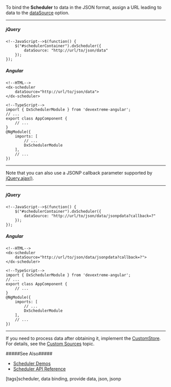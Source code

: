 To bind the **Scheduler** to data in the JSON format, assign a URL leading to data to the [dataSource](/api-reference/10%20UI%20Widgets/dxScheduler/1%20Configuration/dataSource.md '/Documentation/ApiReference/UI_Widgets/dxScheduler/Configuration/#dataSource') option.  

---
##### jQuery

    <!--JavaScript-->$(function() {
        $("#schedulerContainer").dxScheduler({
            dataSource: "http://url/to/json/data"
        });
    });

##### Angular

    <!--HTML-->
    <dx-scheduler
        dataSource="http://url/to/json/data">
    </dx-scheduler>

    <!--TypeScript-->
    import { DxSchedulerModule } from 'devextreme-angular';
    // ...
    export class AppComponent {
        // ...
    }
    @NgModule({
        imports: [
            // ...
            DxSchedulerModule
        ],
        // ...
    })

---

Note that you can also use a JSONP callback parameter supported by [jQuery.ajax()](https://api.jquery.com/jQuery.ajax).

---

##### jQuery

    <!--JavaScript-->$(function() {
        $("#schedulerContainer").dxScheduler({
            dataSource: "http://url/to/json/data/jsonpdata?callback=?"
        });
    });

##### Angular

    <!--HTML-->
    <dx-scheduler
        dataSource="http://url/to/json/data/jsonpdata?callback=?">
    </dx-scheduler>

    <!--TypeScript-->
    import { DxSchedulerModule } from 'devextreme-angular';
    // ...
    export class AppComponent {
        // ...
    }
    @NgModule({
        imports: [
            // ...
            DxSchedulerModule
        ],
        // ...
    })

---

If you need to process data after obtaining it, implement the [CustomStore](/api-reference/30%20Data%20Layer/CustomStore '/Documentation/ApiReference/Data_Layer/CustomStore/'). For details, see the [Custom Sources](/concepts/05%20Widgets/Scheduler/020%20Data%20Binding/25%20Custom%20Sources.md '/Documentation/Guide/Widgets/Scheduler/Data_Binding/Custom_Sources/') topic.

#####See Also#####
- [Scheduler Demos](https://js.devexpress.com/Demos/WidgetsGallery/Demo/Scheduler/Overview/jQuery/Light)
- [Scheduler API Reference](/api-reference/10%20UI%20Widgets/dxScheduler '/Documentation/ApiReference/UI_Widgets/dxScheduler/')

[tags]scheduler, data binding, provide data, json, jsonp